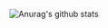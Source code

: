 ![Anurag's github stats](https://github-readme-stats.vercel.app/api?username=aidalei&count_private=true&hide=stars,prs,issues,contribs&show_icons=true)

<!--
**aidalei/aidalei** is a ✨ _special_ ✨ repository because its `README.md` (this file) appears on your GitHub profile.

Here are some ideas to get you started:

- 🔭 I’m currently working on ...
- 🌱 I’m currently learning ...
- 👯 I’m looking to collaborate on ...
- 🤔 I’m looking for help with ...
- 💬 Ask me about ...
- 📫 How to reach me: ...
- 😄 Pronouns: ...
- ⚡ Fun fact: ...
-->
